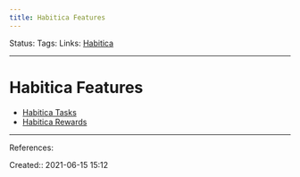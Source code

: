 ```yaml
---
title: Habitica Features
---
```

Status:
Tags: 
Links: [Habitica](out/habitica.md)
___
# Habitica Features
- [Habitica Tasks](out/habitica-tasks.md)
- [Habitica Rewards](out/habitica-rewards.md)
___
References:

Created:: 2021-06-15 15:12